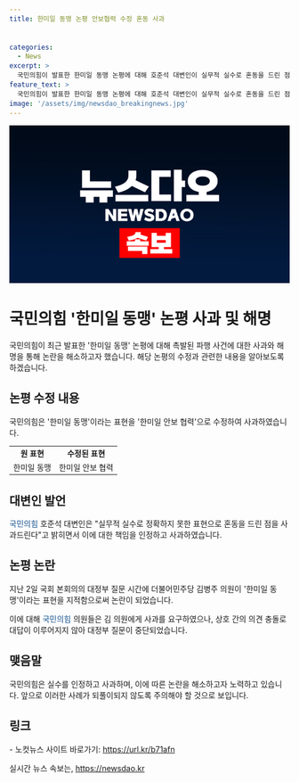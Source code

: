 ```yaml
---
title: 한미일 동맹 논평 안보협력 수정 혼동 사과


categories:
  - News
excerpt: >
  국민의힘이 발표한 한미일 동맹 논평에 대해 호준석 대변인이 실무적 실수로 혼동을 드린 점 죄송이라고 사과했다. 이에 앞서 국회 본회의에서 김병주 의원의 발언으로 인한 논란으로 대정부 질문이 중단되는 사태가 벌어졌다. 국민의힘 의원들은 김 의원에게 사과를 요구했고, 당내에서도 사과가 이뤄졌다.
feature_text: >
  국민의힘이 발표한 한미일 동맹 논평에 대해 호준석 대변인이 실무적 실수로 혼동을 드린 점 죄송이라고 사과했다. 이에 앞서 국회 본회의에서 김병주 의원의 발언으로 인한 논란으로 대정부 질문이 중단되는 사태가 벌어졌다. 국민의힘 의원들은 김 의원에게 사과를 요구했고, 당내에서도 사과가 이뤄졌다.
image: '/assets/img/newsdao_breakingnews.jpg'
---
```


<p><img src="/assets/img/newsdao_breakingnews.jpg" alt="flaretime 속보" /></p>

<h1>국민의힘 '한미일 동맹' 논평 사과 및 해명</h1>

<p data-ke-size="size16">국민의힘이 최근 발표한 '한미일 동맹' 논평에 대해 촉발된 파행 사건에 대한 사과와 해명을 통해 논란을 해소하고자 했습니다. 해당 논평의 수정과 관련한 내용을 알아보도록 하겠습니다.</p>

<h2 data-ke-size="size26">논평 수정 내용</h2>

<p data-ke-size="size16">국민의힘은 '한미일 동맹'이라는 표현을 '한미일 안보 협력'으로 수정하여 사과하였습니다.</p>

<table>
    <tr>
        <td style="text-align: center; height: 17px;"><b>원 표현</b></td>
        <td style="text-align: center; height: 17px;"><b>수정된 표현</b></td>
    </tr>
    <tr>
        <td style="text-align: center; height: 17px;">한미일 동맹</td>
        <td style="text-align: center; height: 17px;">한미일 안보 협력</td>
    </tr>
</table>

<h2 data-ke-size="size26">대변인 발언</h2>

<p data-ke-size="size16"><span style="color: #1a5490;">국민의힘</span> 호준석 대변인은 "실무적 실수로 정확하지 못한 표현으로 혼동을 드린 점을 사과드린다"고 밝히면서 이에 대한 책임을 인정하고 사과하였습니다.</p>

<h2 data-ke-size="size26">논평 논란</h2>

<p data-ke-size="size16">지난 2일 국회 본회의의 대정부 질문 시간에 더불어민주당 김병주 의원이 '한미일 동맹'이라는 표현을 지적함으로써 논란이 되었습니다.</p>

<p data-ke-size="size16">이에 대해 <span style="color: #1a5490;">국민의힘</span> 의원들은 김 의원에게 사과를 요구하였으나, 상호 간의 의견 충돌로 대답이 이루어지지 않아 대정부 질문이 중단되었습니다.</p>

<h2 data-ke-size="size26">맺음말</h2>

<p data-ke-size="size16">국민의힘은 실수를 인정하고 사과하며, 이에 따른 논란을 해소하고자 노력하고 있습니다. 앞으로 이러한 사례가 되풀이되지 않도록 주의해야 할 것으로 보입니다.</p>

<h2 data-ke-size="size26">링크</h2>

<p data-ke-size="size16">- 노컷뉴스 사이트 바로가기: <a href="https://url.kr/b71afn">https://url.kr/b71afn</a></p>
실시간 뉴스 속보는, <a href="https://newsdao.kr" rel="dofollow">https://newsdao.kr</a>


